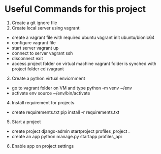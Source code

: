 # Useful Commands for this project

1) Create a git ignore file
2) Create local server using vagrant
  - create a vagrant file with required ubuntu
      vagrant init ubuntu/bionic64
  - configure vagrant file
  - start server
      vagrant up
  - connect to server
      vagrant ssh
  - disconnect
      exit
  - access project folder on virtual machine vagrant folder is synched with project folder
    cd /vagrant

3) Create a python virtual enviornment
  - go to vagrant folder on VM and type
      python -m venv ~/env
  - activate env
      source ~/env/bin/activate

4) Install requirement for projects
  - create requirements.txt
    pip install -r requirements.txt

5) Start a project
  - create project
    django-admin startproject profiles_project .
  - create an app
    python manage.py startapp profiles_api

6) Enable app on project settings
